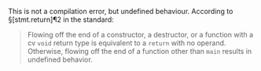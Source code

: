 This is not a compilation error, but undefined behaviour. According to §[stmt.return]¶2 in the standard:

> Flowing off the end of a constructor, a destructor, or a function with a cv `void` return type is equivalent to a `return` with no operand. Otherwise, flowing off the end of a function other than `main` results in undefined behavior.